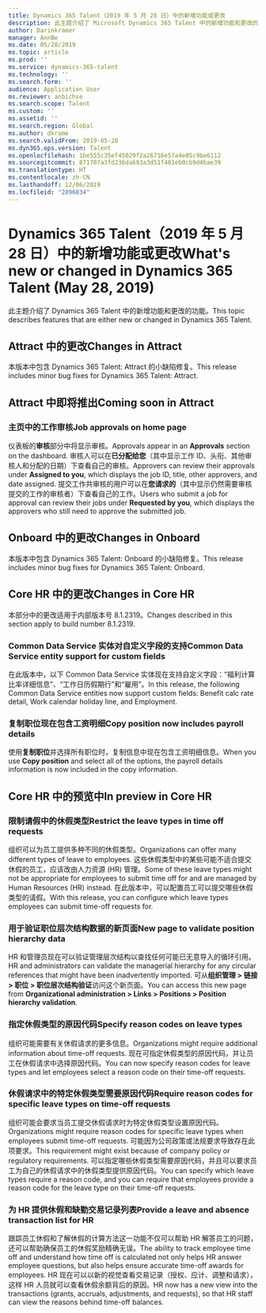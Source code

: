 ```yaml
---
title: Dynamics 365 Talent（2019 年 5 月 28 日）中的新增功能或更改
description: 此主题介绍了 Microsoft Dynamics 365 Talent 中的新增功能和更改的功能。
author: Darinkramer
manager: AnnBe
ms.date: 05/28/2019
ms.topic: article
ms.prod: ''
ms.service: dynamics-365-talent
ms.technology: ''
ms.search.form: ''
audience: Application User
ms.reviewer: anbichse
ms.search.scope: Talent
ms.custom: ''
ms.assetid: ''
ms.search.region: Global
ms.author: dkrame
ms.search.validFrom: 2019-05-28
ms.dyn365.ops.version: Talent
ms.openlocfilehash: 1be555c35ef45029f2a26716e57a4e05c9be6112
ms.sourcegitcommit: 871707a3fd236da693a3d51f401eb0cb9d4bae39
ms.translationtype: HT
ms.contentlocale: zh-CN
ms.lasthandoff: 12/06/2019
ms.locfileid: "2896834"
---
```

# <a name="whats-new-or-changed-in-dynamics-365-talent-may-28-2019"></a><span data-ttu-id="66c82-103">Dynamics 365 Talent（2019 年 5 月 28 日）中的新增功能或更改</span><span class="sxs-lookup"><span data-stu-id="66c82-103">What's new or changed in Dynamics 365 Talent (May 28, 2019)</span></span>

<span data-ttu-id="66c82-104">此主题介绍了 Dynamics 365 Talent 中的新增功能和更改的功能。</span><span class="sxs-lookup"><span data-stu-id="66c82-104">This topic describes features that are either new or changed in Dynamics 365 Talent.</span></span>

## <a name="changes-in-attract"></a><span data-ttu-id="66c82-105">Attract 中的更改</span><span class="sxs-lookup"><span data-stu-id="66c82-105">Changes in Attract</span></span>
<span data-ttu-id="66c82-106">本版本中包含 Dynamics 365 Talent: Attract 的小缺陷修复。</span><span class="sxs-lookup"><span data-stu-id="66c82-106">This release includes minor bug fixes for Dynamics 365 Talent: Attract.</span></span>

## <a name="coming-soon-in-attract"></a><span data-ttu-id="66c82-107">Attract 中即将推出</span><span class="sxs-lookup"><span data-stu-id="66c82-107">Coming soon in Attract</span></span>

### <a name="job-approvals-on-home-page"></a><span data-ttu-id="66c82-108">主页中的工作审核</span><span class="sxs-lookup"><span data-stu-id="66c82-108">Job approvals on home page</span></span>

<span data-ttu-id="66c82-109">仪表板的**审核**部分中将显示审核。</span><span class="sxs-lookup"><span data-stu-id="66c82-109">Approvals appear in an **Approvals** section on the dashboard.</span></span> <span data-ttu-id="66c82-110">审核人可以在**已分配给您**（其中显示工作 ID、头衔、其他审核人和分配的日期）下查看自己的审核。</span><span class="sxs-lookup"><span data-stu-id="66c82-110">Approvers can review their approvals under **Assigned to you**, which displays the job ID, title, other approvers, and date assigned.</span></span> <span data-ttu-id="66c82-111">提交工作共审核的用户可以在**您请求的**（其中显示仍然需要审核提交的工作的审核者）下查看自己的工作。</span><span class="sxs-lookup"><span data-stu-id="66c82-111">Users who submit a job for approval can review their jobs under **Requested by you**, which displays the approvers who still need to approve the submitted job.</span></span>

## <a name="changes-in-onboard"></a><span data-ttu-id="66c82-112">Onboard 中的更改</span><span class="sxs-lookup"><span data-stu-id="66c82-112">Changes in Onboard</span></span>
<span data-ttu-id="66c82-113">本版本中包含 Dynamics 365 Talent: Onboard 的小缺陷修复。</span><span class="sxs-lookup"><span data-stu-id="66c82-113">This release includes minor bug fixes for Dynamics 365 Talent: Onboard.</span></span>

## <a name="changes-in-core-hr"></a><span data-ttu-id="66c82-114">Core HR 中的更改</span><span class="sxs-lookup"><span data-stu-id="66c82-114">Changes in Core HR</span></span>
<span data-ttu-id="66c82-115">本部分中的更改适用于内部版本号 8.1.2319。</span><span class="sxs-lookup"><span data-stu-id="66c82-115">Changes described in this section apply to build number 8.1.2319.</span></span>

### <a name="common-data-service-entity-support-for-custom-fields"></a><span data-ttu-id="66c82-116">Common Data Service 实体对自定义字段的支持</span><span class="sxs-lookup"><span data-stu-id="66c82-116">Common Data Service entity support for custom fields</span></span>

<span data-ttu-id="66c82-117">在此版本中，以下 Common Data Service 实体现在支持自定义字段：“福利计算比率详细信息”、“工作日历假期行”和“雇用”。</span><span class="sxs-lookup"><span data-stu-id="66c82-117">In this release, the following Common Data Service entities now support custom fields: Benefit calc rate detail, Work calendar holiday line, and Employment.</span></span>

### <a name="copy-position-now-includes-payroll-details"></a><span data-ttu-id="66c82-118">复制职位现在包含工资明细</span><span class="sxs-lookup"><span data-stu-id="66c82-118">Copy position now includes payroll details</span></span>
<span data-ttu-id="66c82-119">使用**复制职位**并选择所有职位时，复制信息中现在包含工资明细信息。</span><span class="sxs-lookup"><span data-stu-id="66c82-119">When you use **Copy position** and select all of the options, the payroll details information is now included in the copy information.</span></span> 

## <a name="in-preview-in-core-hr"></a><span data-ttu-id="66c82-120">Core HR 中的预览中</span><span class="sxs-lookup"><span data-stu-id="66c82-120">In preview in Core HR</span></span>

### <a name="restrict-the-leave-types-in-time-off-requests"></a><span data-ttu-id="66c82-121">限制请假中的休假类型</span><span class="sxs-lookup"><span data-stu-id="66c82-121">Restrict the leave types in time off requests</span></span>

<span data-ttu-id="66c82-122">组织可以为员工提供多种不同的休假类型。</span><span class="sxs-lookup"><span data-stu-id="66c82-122">Organizations can offer many different types of leave to employees.</span></span> <span data-ttu-id="66c82-123">这些休假类型中的某些可能不适合提交休假的员工，应该改由人力资源 (HR) 管理。</span><span class="sxs-lookup"><span data-stu-id="66c82-123">Some of these leave types might not be appropriate for employees to submit time off for and are managed by Human Resources (HR) instead.</span></span> <span data-ttu-id="66c82-124">在此版本中，可以配置员工可以提交哪些休假类型的请假。</span><span class="sxs-lookup"><span data-stu-id="66c82-124">With this release, you can configure which leave types employees can submit time-off requests for.</span></span> 

### <a name="new-page-to-validate-position-hierarchy-data"></a><span data-ttu-id="66c82-125">用于验证职位层次结构数据的新页面</span><span class="sxs-lookup"><span data-stu-id="66c82-125">New page to validate position hierarchy data</span></span>

<span data-ttu-id="66c82-126">HR 和管理员现在可以验证管理层次结构以查找任何可能已无意导入的循环引用。</span><span class="sxs-lookup"><span data-stu-id="66c82-126">HR and administrators can validate the managerial hierarchy for any circular references that might have been inadvertently imported.</span></span> <span data-ttu-id="66c82-127">可从**组织管理 > 链接 > 职位 > 职位层次结构验证**访问这个新页面。</span><span class="sxs-lookup"><span data-stu-id="66c82-127">You can access this new page from **Organizational administration > Links > Positions > Position hierarchy validation**.</span></span>

### <a name="specify-reason-codes-on-leave-types"></a><span data-ttu-id="66c82-128">指定休假类型的原因代码</span><span class="sxs-lookup"><span data-stu-id="66c82-128">Specify reason codes on leave types</span></span>

<span data-ttu-id="66c82-129">组织可能需要有关休假请求的更多信息。</span><span class="sxs-lookup"><span data-stu-id="66c82-129">Organizations might require additional information about time-off requests.</span></span> <span data-ttu-id="66c82-130">现在可指定休假类型的原因代码，并让员工在休假请求中选择原因代码。</span><span class="sxs-lookup"><span data-stu-id="66c82-130">You can now specify reason codes for leave types and let employees select a reason code on their time-off requests.</span></span>

### <a name="require-reason-codes-for-specific-leave-types-on-time-off-requests"></a><span data-ttu-id="66c82-131">休假请求中的特定休假类型需要原因代码</span><span class="sxs-lookup"><span data-stu-id="66c82-131">Require reason codes for specific leave types on time-off requests</span></span>

<span data-ttu-id="66c82-132">组织可能会要求当员工提交休假请求时为特定休假类型设置原因代码。</span><span class="sxs-lookup"><span data-stu-id="66c82-132">Organizations might require reason codes for specific leave types when employees submit time-off requests.</span></span> <span data-ttu-id="66c82-133">可能因为公司政策或法规要求导致存在此项要求。</span><span class="sxs-lookup"><span data-stu-id="66c82-133">This requirement might exist because of company policy or regulatory requirements.</span></span> <span data-ttu-id="66c82-134">可以指定哪些休假类型需要原因代码，并且可以要求员工为自己的休假请求中的休假类型提供原因代码。</span><span class="sxs-lookup"><span data-stu-id="66c82-134">You can specify which leave types require a reason code, and you can require that employees provide a reason code for the leave type on their time-off requests.</span></span>

### <a name="provide-a-leave-and-absence-transaction-list-for-hr"></a><span data-ttu-id="66c82-135">为 HR 提供休假和缺勤交易记录列表</span><span class="sxs-lookup"><span data-stu-id="66c82-135">Provide a leave and absence transaction list for HR</span></span>

<span data-ttu-id="66c82-136">跟踪员工休假和了解休假的计算方法这一功能不仅可以帮助 HR 解答员工的问题，还可以帮助确保员工的休假奖励精确无误。</span><span class="sxs-lookup"><span data-stu-id="66c82-136">The ability to track employee time off and understand how time off is calculated not only helps HR answer employee questions, but also helps ensure accurate time-off awards for employees.</span></span> <span data-ttu-id="66c82-137">HR 现在可以以新的视觉查看交易记录（授权、应计、调整和请求），这样 HR 人员就可以查看休假余额背后的原因。</span><span class="sxs-lookup"><span data-stu-id="66c82-137">HR now has a new view into the transactions (grants, accruals, adjustments, and requests), so that HR staff can view the reasons behind time-off balances.</span></span>

